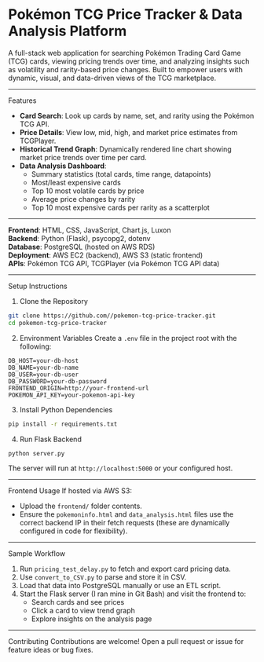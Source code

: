 # Pokémon TCG Price Tracker & Data Analysis Platform

A full-stack web application for searching Pokémon Trading Card Game (TCG) cards, viewing pricing trends over time, and analyzing insights such as volatility and rarity-based price changes. Built to empower users with dynamic, visual, and data-driven views of the TCG marketplace.

---

Features
- **Card Search**: Look up cards by name, set, and rarity using the Pokémon TCG API.
- **Price Details**: View low, mid, high, and market price estimates from TCGPlayer.
- **Historical Trend Graph**: Dynamically rendered line chart showing market price trends over time per card.
- **Data Analysis Dashboard**:
  - Summary statistics (total cards, time range, datapoints)
  - Most/least expensive cards
  - Top 10 most volatile cards by price
  - Average price changes by rarity
  - Top 10 most expensive cards per rarity as a scatterplot

---

**Frontend**: HTML, CSS, JavaScript, Chart.js, Luxon<br>
**Backend**: Python (Flask), psycopg2, dotenv<br>
**Database**: PostgreSQL (hosted on AWS RDS)<br>
**Deployment**: AWS EC2 (backend), AWS S3 (static frontend)<br>
**APIs**: Pokémon TCG API, TCGPlayer (via Pokémon TCG API data)

---

Setup Instructions
1. Clone the Repository
```bash
git clone https://github.com//pokemon-tcg-price-tracker.git
cd pokemon-tcg-price-tracker
```

2. Environment Variables
Create a `.env` file in the project root with the following:
```env
DB_HOST=your-db-host
DB_NAME=your-db-name
DB_USER=your-db-user
DB_PASSWORD=your-db-password
FRONTEND_ORIGIN=http://your-frontend-url
POKEMON_API_KEY=your-pokemon-api-key
```

3. Install Python Dependencies
```bash
pip install -r requirements.txt
```

4. Run Flask Backend
```bash
python server.py
```
The server will run at `http://localhost:5000` or your configured host.

---

Frontend Usage
If hosted via AWS S3:
- Upload the `frontend/` folder contents.
- Ensure the `pokemoninfo.html` and `data_analysis.html` files use the correct backend IP in their fetch requests (these are dynamically configured in code for flexibility).

---

Sample Workflow
1. Run `pricing_test_delay.py` to fetch and export card pricing data.
2. Use `convert_to_CSV.py` to parse and store it in CSV.
3. Load that data into PostgreSQL manually or use an ETL script.
4. Start the Flask server (I ran mine in Git Bash) and visit the frontend to:
   - Search cards and see prices
   - Click a card to view trend graph
   - Explore insights on the analysis page

---

Contributing
Contributions are welcome! Open a pull request or issue for feature ideas or bug fixes.


